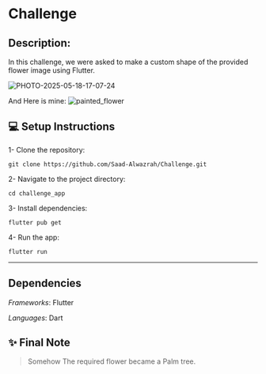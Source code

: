 # Challenge


## Description:
In this challenge, we were asked to make a custom shape of the provided flower image using Flutter.

![PHOTO-2025-05-18-17-07-24](https://github.com/user-attachments/assets/15b69ae3-6fdf-4b6f-8fec-47823d17f79d)

And Here is mine: 
![painted_flower](https://github.com/user-attachments/assets/2e1e9501-3a9c-4cc3-9141-16610f7b87f1)


## 💻 Setup Instructions

1- Clone the repository:

  ```
  git clone https://github.com/Saad-Alwazrah/Challenge.git
  ```

2- Navigate to the project directory:

   ```
   cd challenge_app
   ```

3- Install dependencies:

   ```
   flutter pub get
   ```

4- Run the app:

   ```
   flutter run
   ```
---

## Dependencies 
  
  *Frameworks*: Flutter

  
  *Languages*:  Dart




## ✨ Final Note

> Somehow The required flower became a Palm tree.

